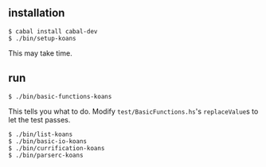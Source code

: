 ## installation

    $ cabal install cabal-dev
    $ ./bin/setup-koans

This may take time.

## run

    $ ./bin/basic-functions-koans

This tells you what to do. Modify `test/BasicFunctions.hs`'s `replaceValue`s to let the test passes.

    $ ./bin/list-koans
    $ ./bin/basic-io-koans
    $ ./bin/currification-koans
    $ ./bin/parserc-koans
